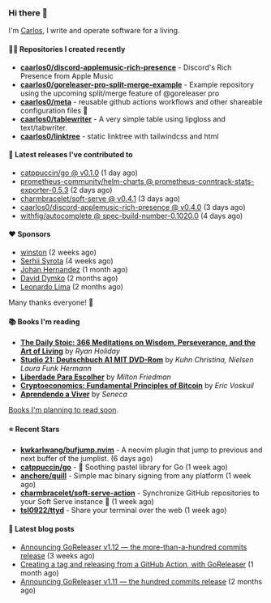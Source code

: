 ### Hi there 👋

I'm [Carlos](https://caarlos0.dev), I write and operate software for a living.

#### 👨‍💻 Repositories I created recently
- **[caarlos0/discord-applemusic-rich-presence](https://github.com/caarlos0/discord-applemusic-rich-presence)** - Discord&#39;s Rich Presence from Apple Music
- **[caarlos0/goreleaser-pro-split-merge-example](https://github.com/caarlos0/goreleaser-pro-split-merge-example)** - Example repository using the upcoming split/merge feature of @goreleaser pro
- **[caarlos0/meta](https://github.com/caarlos0/meta)** - reusable github actions workflows and other shareable configuration files 🫥
- **[caarlos0/tablewriter](https://github.com/caarlos0/tablewriter)** - A very simple table using lipgloss and text/tabwriter.
- **[caarlos0/linktree](https://github.com/caarlos0/linktree)** - static linktree with tailwindcss and html

#### 🚀 Latest releases I've contributed to


- [catppuccin/go @ v0.1.0](https://github.com/catppuccin/go/releases/tag/v0.1.0) (1 day ago)
- [prometheus-community/helm-charts @ prometheus-conntrack-stats-exporter-0.5.3](https://github.com/prometheus-community/helm-charts/releases/tag/prometheus-conntrack-stats-exporter-0.5.3) (2 days ago)
- [charmbracelet/soft-serve @ v0.4.1](https://github.com/charmbracelet/soft-serve/releases/tag/v0.4.1) (3 days ago)
- [caarlos0/discord-applemusic-rich-presence @ v0.4.0](https://github.com/caarlos0/discord-applemusic-rich-presence/releases/tag/v0.4.0) (3 days ago)
- [withfig/autocomplete @ spec-build-number-0.1020.0](https://github.com/withfig/autocomplete/releases/tag/spec-build-number-0.1020.0) (4 days ago)

#### ❤️ Sponsors
- [winston](https://github.com/nekowinston) (2 weeks ago)
- [Serhii Syrota](https://github.com/ssyrota) (4 weeks ago)
- [Johan Hernandez](https://github.com/bithavoc) (1 month ago)
- [David Dymko](https://github.com/ddymko) (2 months ago)
- [Leonardo Lima](https://github.com/leozz37) (2 months ago)

Many thanks everyone! 🙏

#### 📚 Books I'm reading
- **[The Daily Stoic: 366 Meditations on Wisdom, Perseverance, and the Art of Living](https://www.goodreads.com/book/show/29093292-the-daily-stoic)** by _Ryan Holiday_
- **[Studio 21: Deutschbuch A1 MIT DVD-Rom](https://www.goodreads.com/book/show/25495148-studio-21)** by _Kuhn Christina, Nielsen Laura Funk Hermann_
- **[Liberdade Para Escolher](https://www.goodreads.com/book/show/17238591-liberdade-para-escolher)** by _Milton Friedman_
- **[Cryptoeconomics: Fundamental Principles of Bitcoin](https://www.goodreads.com/book/show/56919322-cryptoeconomics)** by _Eric Voskuil_
- **[Aprendendo a Viver](https://www.goodreads.com/book/show/28219486-aprendendo-a-viver)** by _Seneca_

[Books I'm planning to read soon](https://www.amazon.com.br/hz/wishlist/ls/EB8P7VS717SV).

#### ⭐ Recent Stars


- **[kwkarlwang/bufjump.nvim](https://github.com/kwkarlwang/bufjump.nvim)** - A neovim plugin that jump to previous and next buffer of the jumplist. (6 days ago)
- **[catppuccin/go](https://github.com/catppuccin/go)** - 🦫 Soothing pastel library for Go (1 week ago)
- **[anchore/quill](https://github.com/anchore/quill)** - Simple mac binary signing from any platform (1 week ago)
- **[charmbracelet/soft-serve-action](https://github.com/charmbracelet/soft-serve-action)** - Synchronize GitHub repositories to your Soft Serve instance 🍦 (1 week ago)
- **[tsl0922/ttyd](https://github.com/tsl0922/ttyd)** - Share your terminal over the web (1 week ago)

#### 📄 Latest blog posts
- [Announcing GoReleaser v1.12 — the more-than-a-hundred commits release](https://carlosbecker.com/posts/goreleaser-v1.12/) (3 weeks ago)
- [Creating a tag and releasing from a GitHub Action, with GoReleaser](https://carlosbecker.com/posts/goreleaser-create-tag-action/) (1 month ago)
- [Announcing GoReleaser v1.11 — the hundred commits release](https://carlosbecker.com/posts/goreleaser-v1.11/) (2 months ago)
